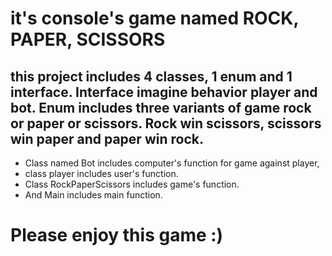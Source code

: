 # it's console's game named ROCK, PAPER, SCISSORS
## this project includes 4 classes, 1 enum and 1 interface. Interface imagine behavior player and bot. Enum includes three variants of game rock or paper or scissors. Rock win scissors, scissors win paper and paper win rock.
 - Class named Bot includes computer's function for game against player, 
 - class player includes user's function. 
 - Class RockPaperScissors includes game's function. 
 - And Main includes main function.
# Please enjoy this game :)